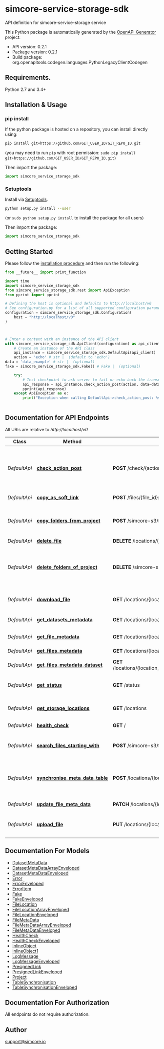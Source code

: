 # simcore-service-storage-sdk
API definition for simcore-service-storage service

This Python package is automatically generated by the [OpenAPI Generator](https://openapi-generator.tech) project:

- API version: 0.2.1
- Package version: 0.2.1
- Build package: org.openapitools.codegen.languages.PythonLegacyClientCodegen

## Requirements.

Python 2.7 and 3.4+

## Installation & Usage
### pip install

If the python package is hosted on a repository, you can install directly using:

```sh
pip install git+https://github.com/GIT_USER_ID/GIT_REPO_ID.git
```
(you may need to run `pip` with root permission: `sudo pip install git+https://github.com/GIT_USER_ID/GIT_REPO_ID.git`)

Then import the package:
```python
import simcore_service_storage_sdk
```

### Setuptools

Install via [Setuptools](http://pypi.python.org/pypi/setuptools).

```sh
python setup.py install --user
```
(or `sudo python setup.py install` to install the package for all users)

Then import the package:
```python
import simcore_service_storage_sdk
```

## Getting Started

Please follow the [installation procedure](#installation--usage) and then run the following:

```python
from __future__ import print_function

import time
import simcore_service_storage_sdk
from simcore_service_storage_sdk.rest import ApiException
from pprint import pprint

# Defining the host is optional and defaults to http://localhost/v0
# See configuration.py for a list of all supported configuration parameters.
configuration = simcore_service_storage_sdk.Configuration(
    host = "http://localhost/v0"
)



# Enter a context with an instance of the API client
with simcore_service_storage_sdk.ApiClient(configuration) as api_client:
    # Create an instance of the API class
    api_instance = simcore_service_storage_sdk.DefaultApi(api_client)
    action = 'echo' # str |  (default to 'echo')
data = 'data_example' # str |  (optional)
fake = simcore_service_storage_sdk.Fake() # Fake |  (optional)

    try:
        # Test checkpoint to ask server to fail or echo back the transmitted data
        api_response = api_instance.check_action_post(action, data=data, fake=fake)
        pprint(api_response)
    except ApiException as e:
        print("Exception when calling DefaultApi->check_action_post: %s\n" % e)
    
```

## Documentation for API Endpoints

All URIs are relative to *http://localhost/v0*

Class | Method | HTTP request | Description
------------ | ------------- | ------------- | -------------
*DefaultApi* | [**check_action_post**](docs/DefaultApi.md#check_action_post) | **POST** /check/{action} | Test checkpoint to ask server to fail or echo back the transmitted data
*DefaultApi* | [**copy_as_soft_link**](docs/DefaultApi.md#copy_as_soft_link) | **POST** /files/{file_id}:soft-copy | Copy as soft link
*DefaultApi* | [**copy_folders_from_project**](docs/DefaultApi.md#copy_folders_from_project) | **POST** /simcore-s3/folders | Deep copies of all data from source to destination project in s3
*DefaultApi* | [**delete_file**](docs/DefaultApi.md#delete_file) | **DELETE** /locations/{location_id}/files/{fileId} | Deletes file
*DefaultApi* | [**delete_folders_of_project**](docs/DefaultApi.md#delete_folders_of_project) | **DELETE** /simcore-s3/folders/{folder_id} | Deletes all objects within a node_id or within a project_id if node_id is omitted
*DefaultApi* | [**download_file**](docs/DefaultApi.md#download_file) | **GET** /locations/{location_id}/files/{fileId} | Gets download link for file at location
*DefaultApi* | [**get_datasets_metadata**](docs/DefaultApi.md#get_datasets_metadata) | **GET** /locations/{location_id}/datasets | Lists all dataset&#39;s metadata
*DefaultApi* | [**get_file_metadata**](docs/DefaultApi.md#get_file_metadata) | **GET** /locations/{location_id}/files/{fileId}/metadata | Get file metadata
*DefaultApi* | [**get_files_metadata**](docs/DefaultApi.md#get_files_metadata) | **GET** /locations/{location_id}/files/metadata | Lists all file&#39;s metadata
*DefaultApi* | [**get_files_metadata_dataset**](docs/DefaultApi.md#get_files_metadata_dataset) | **GET** /locations/{location_id}/datasets/{dataset_id}/metadata | Get dataset metadata
*DefaultApi* | [**get_status**](docs/DefaultApi.md#get_status) | **GET** /status | checks status of self and connected services
*DefaultApi* | [**get_storage_locations**](docs/DefaultApi.md#get_storage_locations) | **GET** /locations | Lists available storage locations
*DefaultApi* | [**health_check**](docs/DefaultApi.md#health_check) | **GET** / | Service health-check endpoint
*DefaultApi* | [**search_files_starting_with**](docs/DefaultApi.md#search_files_starting_with) | **POST** /simcore-s3/files/metadata:search | Returns metadata for all files matching a pattern
*DefaultApi* | [**synchronise_meta_data_table**](docs/DefaultApi.md#synchronise_meta_data_table) | **POST** /locations/{location_id}:sync | Manually triggers the synchronisation of the file meta data table in the database
*DefaultApi* | [**update_file_meta_data**](docs/DefaultApi.md#update_file_meta_data) | **PATCH** /locations/{location_id}/files/{fileId}/metadata | Update file metadata
*DefaultApi* | [**upload_file**](docs/DefaultApi.md#upload_file) | **PUT** /locations/{location_id}/files/{fileId} | Returns upload link or performs copy operation to datcore


## Documentation For Models

 - [DatasetMetaData](docs/DatasetMetaData.md)
 - [DatasetMetaDataArrayEnveloped](docs/DatasetMetaDataArrayEnveloped.md)
 - [DatasetMetaDataEnveloped](docs/DatasetMetaDataEnveloped.md)
 - [Error](docs/Error.md)
 - [ErrorEnveloped](docs/ErrorEnveloped.md)
 - [ErrorItem](docs/ErrorItem.md)
 - [Fake](docs/Fake.md)
 - [FakeEnveloped](docs/FakeEnveloped.md)
 - [FileLocation](docs/FileLocation.md)
 - [FileLocationArrayEnveloped](docs/FileLocationArrayEnveloped.md)
 - [FileLocationEnveloped](docs/FileLocationEnveloped.md)
 - [FileMetaData](docs/FileMetaData.md)
 - [FileMetaDataArrayEnveloped](docs/FileMetaDataArrayEnveloped.md)
 - [FileMetaDataEnveloped](docs/FileMetaDataEnveloped.md)
 - [HealthCheck](docs/HealthCheck.md)
 - [HealthCheckEnveloped](docs/HealthCheckEnveloped.md)
 - [InlineObject](docs/InlineObject.md)
 - [InlineObject1](docs/InlineObject1.md)
 - [LogMessage](docs/LogMessage.md)
 - [LogMessageEnveloped](docs/LogMessageEnveloped.md)
 - [PresignedLink](docs/PresignedLink.md)
 - [PresignedLinkEnveloped](docs/PresignedLinkEnveloped.md)
 - [Project](docs/Project.md)
 - [TableSynchronisation](docs/TableSynchronisation.md)
 - [TableSynchronisationEnveloped](docs/TableSynchronisationEnveloped.md)


## Documentation For Authorization

 All endpoints do not require authorization.

## Author

support@simcore.io



